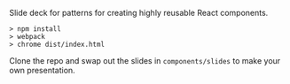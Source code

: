 Slide deck for patterns for creating highly reusable React components.

    > npm install
    > webpack
    > chrome dist/index.html

Clone the repo and swap out the slides in `components/slides` to make your own presentation.
